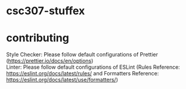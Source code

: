 # csc307-stuffex

# contributing
Style Checker: Please follow default configurations of Prettier (https://prettier.io/docs/en/options)  
Linter: Please follow default configurations of ESLint (Rules Reference: https://eslint.org/docs/latest/rules/ and Formatters Reference: https://eslint.org/docs/latest/use/formatters/)
